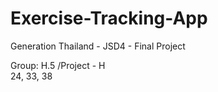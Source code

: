 # Exercise-Tracking-App
Generation Thailand - JSD4 - Final Project

Group: H.5
/Project - H\
24, 33, 38
